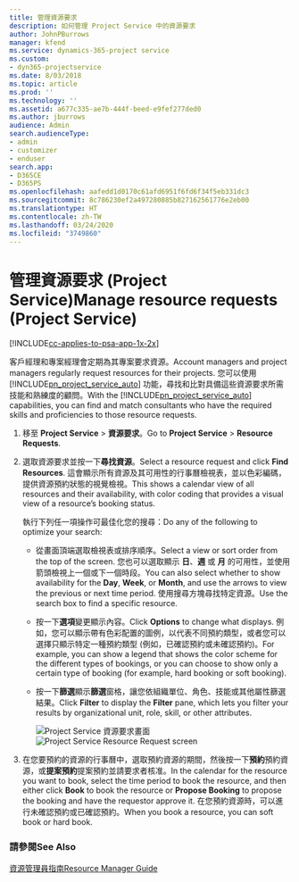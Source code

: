 ```yaml
---
title: 管理資源要求
description: 如何管理 Project Service 中的資源要求
author: JohnPBurrows
manager: kfend
ms.service: dynamics-365-project service
ms.custom:
- dyn365-projectservice
ms.date: 8/03/2018
ms.topic: article
ms.prod: ''
ms.technology: ''
ms.assetid: a677c335-ae7b-444f-beed-e9fef277ded0
ms.author: jburrows
audience: Admin
search.audienceType:
- admin
- customizer
- enduser
search.app:
- D365CE
- D365PS
ms.openlocfilehash: aafedd1d0170c61afd6951f6fd6f34f5eb331dc3
ms.sourcegitcommit: 8c786230ef2a497280885b827162561776e2eb00
ms.translationtype: HT
ms.contentlocale: zh-TW
ms.lasthandoff: 03/24/2020
ms.locfileid: "3749860"
---
```

# <a name="manage-resource-requests-project-service"></a><span data-ttu-id="65d46-103">管理資源要求 (Project Service)</span><span class="sxs-lookup"><span data-stu-id="65d46-103">Manage resource requests (Project Service)</span></span>

[!INCLUDE[cc-applies-to-psa-app-1x-2x](../includes/cc-applies-to-psa-app-1x-2x.md)]

<span data-ttu-id="65d46-104">客戶經理和專案經理會定期為其專案要求資源。</span><span class="sxs-lookup"><span data-stu-id="65d46-104">Account managers and project managers regularly request resources for their projects.</span></span> <span data-ttu-id="65d46-105">您可以使用 [!INCLUDE[pn_project_service_auto](../includes/pn-project-service-auto.md)] 功能，尋找和比對具備這些資源要求所需技能和熟練度的顧問。</span><span class="sxs-lookup"><span data-stu-id="65d46-105">With the [!INCLUDE[pn_project_service_auto](../includes/pn-project-service-auto.md)] capabilities, you can find and match consultants who have the required skills and proficiencies to those resource requests.</span></span>  
  
1. <span data-ttu-id="65d46-106">移至 **Project Service** > **資源要求**。</span><span class="sxs-lookup"><span data-stu-id="65d46-106">Go to **Project Service** > **Resource Requests**.</span></span>  
  
2. <span data-ttu-id="65d46-107">選取資源要求並按一下**尋找資源**。</span><span class="sxs-lookup"><span data-stu-id="65d46-107">Select a resource request and click **Find Resources**.</span></span> <span data-ttu-id="65d46-108">這會顯示所有資源及其可用性的行事曆檢視表，並以色彩編碼，提供資源預約狀態的視覺檢視。</span><span class="sxs-lookup"><span data-stu-id="65d46-108">This shows a calendar view of all resources and their availability, with color coding that provides a visual view of a resource’s booking status.</span></span>  
  
    <span data-ttu-id="65d46-109">執行下列任一項操作可最佳化您的搜尋：</span><span class="sxs-lookup"><span data-stu-id="65d46-109">Do any of the following to optimize your search:</span></span>  
  
   -   <span data-ttu-id="65d46-110">從畫面頂端選取檢視表或排序順序。</span><span class="sxs-lookup"><span data-stu-id="65d46-110">Select a view or sort order from the top of the screen.</span></span> <span data-ttu-id="65d46-111">您也可以選取顯示 **日**、**週** 或 **月** 的可用性，並使用箭頭檢視上一個或下一個時段。</span><span class="sxs-lookup"><span data-stu-id="65d46-111">You can also select whether to show availability for the **Day**, **Week**, or **Month**, and use the arrows to view the previous or next time period.</span></span> <span data-ttu-id="65d46-112">使用搜尋方塊尋找特定資源。</span><span class="sxs-lookup"><span data-stu-id="65d46-112">Use the search box to find a specific resource.</span></span>  
  
   -   <span data-ttu-id="65d46-113">按一下**選項**變更顯示內容。</span><span class="sxs-lookup"><span data-stu-id="65d46-113">Click **Options** to change what displays.</span></span> <span data-ttu-id="65d46-114">例如，您可以顯示帶有色彩配置的圖例，以代表不同預約類型，或者您可以選擇只顯示特定一種預約類型 (例如，已確認預約或未確認預約)。</span><span class="sxs-lookup"><span data-stu-id="65d46-114">For example, you can show a legend that shows the color scheme for the different types of bookings, or you can choose to show only a certain type of booking (for example, hard booking or soft booking).</span></span>  
  
   -   <span data-ttu-id="65d46-115">按一下**篩選**顯示**篩選**窗格，讓您依組織單位、角色、技能或其他屬性篩選結果。</span><span class="sxs-lookup"><span data-stu-id="65d46-115">Click **Filter** to display the **Filter** pane, which lets you filter your results by organizational unit, role, skill, or other attributes.</span></span>  
  
       <span data-ttu-id="65d46-116">![Project Service 資源要求畫面](../project-service/media/project-service-resource-request-screen.png "Project Service 資源要求畫面")</span><span class="sxs-lookup"><span data-stu-id="65d46-116">![Project Service Resource Request screen](../project-service/media/project-service-resource-request-screen.png "Project Service Resource Request screen")</span></span>  
  
3. <span data-ttu-id="65d46-117">在您要預約的資源的行事曆中，選取預約資源的期間，然後按一下**預約**預約資源，或**提案預約**提案預約並請要求者核准。</span><span class="sxs-lookup"><span data-stu-id="65d46-117">In the calendar for the resource you want to book, select the time period to book the resource, and then either click **Book** to book the resource or **Propose Booking** to propose the booking and have the requestor approve it.</span></span> <span data-ttu-id="65d46-118">在您預約資源時，可以進行未確認預約或已確認預約。</span><span class="sxs-lookup"><span data-stu-id="65d46-118">When you book a resource, you can soft book or hard book.</span></span>  
  
### <a name="see-also"></a><span data-ttu-id="65d46-119">請參閱</span><span class="sxs-lookup"><span data-stu-id="65d46-119">See Also</span></span>  
 [<span data-ttu-id="65d46-120">資源管理員指南</span><span class="sxs-lookup"><span data-stu-id="65d46-120">Resource Manager Guide</span></span>](../project-service/resource-manager-guide.md)
